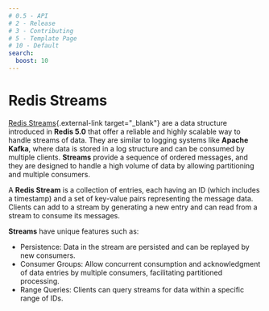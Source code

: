 ```yaml
---
# 0.5 - API
# 2 - Release
# 3 - Contributing
# 5 - Template Page
# 10 - Default
search:
  boost: 10
---
```


# Redis Streams

[Redis Streams](https://redis.io/docs/data-types/streams/){.external-link target="_blank"} are a data structure introduced in **Redis 5.0** that offer a reliable and highly scalable way to handle streams of data. They are similar to logging systems like **Apache Kafka**, where data is stored in a log structure and can be consumed by multiple clients. **Streams** provide a sequence of ordered messages, and they are designed to handle a high volume of data by allowing partitioning and multiple consumers.

A **Redis Stream** is a collection of entries, each having an ID (which includes a timestamp) and a set of key-value pairs representing the message data. Clients can add to a stream by generating a new entry and can read from a stream to consume its messages.

**Streams** have unique features such as:

- Persistence: Data in the stream are persisted and can be replayed by new consumers.
- Consumer Groups: Allow concurrent consumption and acknowledgment of data entries by multiple consumers, facilitating partitioned processing.
- Range Queries: Clients can query streams for data within a specific range of IDs.

